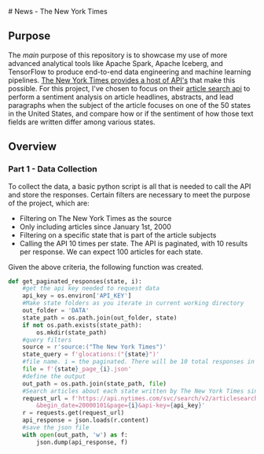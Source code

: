 ﻿﻿﻿# News - The New York Times##  **Purpose**The _main_ purpose of this repository is to showcase my use of more advanced analytical tools like Apache Spark, Apache Iceberg, and TensorFlow to produce end-to-end data engineering and machine learning pipelines. [The New York Times provides a host of API's](https://developer.nytimes.com/apis) that make this possible. For this project, I've chosen to focus on their [article search api](https://developer.nytimes.com/docs/articlesearch-product/1/overview) to perform a sentiment analysis on article headlines, abstracts, and lead paragraphs when the subject of the article focuses on one of the 50 states in the United States, and compare how or if the sentiment of how those text fields are written differ among various states.##  **Overview**### Part 1 - Data CollectionTo collect the data, a basic python script is all that is needed to call the API and store the responses. Certain filters are necessary to meet the purpose of the project, which are:- Filtering on The New York Times as the source- Only including articles since January 1st, 2000- Filtering on a specific state that is part of the article subjects- Calling the API 10 times per state. The API is paginated, with 10 results per response. We can expect 100 articles for each state.Given the above criteria, the following function was created.```pythondef get_paginated_responses(state, i):    #get the api key needed to request data    api_key = os.environ['API_KEY']    #Make state folders as you iterate in current working directory    out_folder = 'DATA'    state_path = os.path.join(out_folder, state)    if not os.path.exists(state_path):        os.mkdir(state_path)    #query filters    source = r'source:("The New York Times")'    state_query = f'glocations:("{state}")'    #file name. i = the paginated. There will be 10 total responses in each paginated response    file = f'{state}_page_{i}.json'    #define the output    out_path = os.path.join(state_path, file)    #Search articles about each state written by The New York Times since 2000    request_url = f'https://api.nytimes.com/svc/search/v2/articlesearch.json?fq={state_query} AND {source}\        &begin_date=20000101&page={i}&api-key={api_key}'    r = requests.get(request_url)    api_response = json.loads(r.content)    #save the json file    with open(out_path, 'w') as f:        json.dump(api_response, f)```
